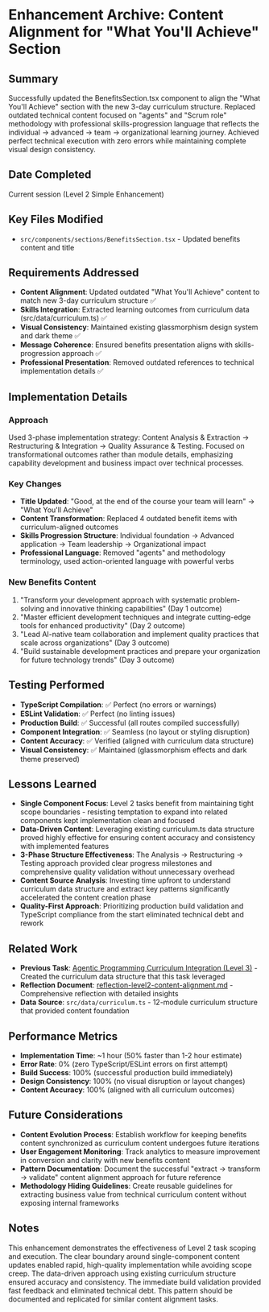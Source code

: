 # Enhancement Archive: Content Alignment for "What You'll Achieve" Section

## Summary

Successfully updated the BenefitsSection.tsx component to align the "What You'll Achieve" section with the new 3-day curriculum structure. Replaced outdated technical content focused on "agents" and "Scrum role" methodology with professional skills-progression language that reflects the individual → advanced → team → organizational learning journey. Achieved perfect technical execution with zero errors while maintaining complete visual design consistency.

## Date Completed

Current session (Level 2 Simple Enhancement)

## Key Files Modified

- `src/components/sections/BenefitsSection.tsx` - Updated benefits content and title

## Requirements Addressed

- **Content Alignment**: Updated outdated "What You'll Achieve" content to match new 3-day curriculum structure ✅
- **Skills Integration**: Extracted learning outcomes from curriculum data (src/data/curriculum.ts) ✅  
- **Visual Consistency**: Maintained existing glassmorphism design system and dark theme ✅
- **Message Coherence**: Ensured benefits presentation aligns with skills-progression approach ✅
- **Professional Presentation**: Removed outdated references to technical implementation details ✅

## Implementation Details

### Approach
Used 3-phase implementation strategy: Content Analysis & Extraction → Restructuring & Integration → Quality Assurance & Testing. Focused on transformational outcomes rather than module details, emphasizing capability development and business impact over technical processes.

### Key Changes
- **Title Updated**: "Good, at the end of the course your team will learn" → "What You'll Achieve"
- **Content Transformation**: Replaced 4 outdated benefit items with curriculum-aligned outcomes
- **Skills Progression Structure**: Individual foundation → Advanced application → Team leadership → Organizational impact
- **Professional Language**: Removed "agents" and methodology terminology, used action-oriented language with powerful verbs

### New Benefits Content
1. "Transform your development approach with systematic problem-solving and innovative thinking capabilities" (Day 1 outcome)
2. "Master efficient development techniques and integrate cutting-edge tools for enhanced productivity" (Day 2 outcome)
3. "Lead AI-native team collaboration and implement quality practices that scale across organizations" (Day 3 outcome)  
4. "Build sustainable development practices and prepare your organization for future technology trends" (Day 3 outcome)

## Testing Performed

- **TypeScript Compilation**: ✅ Perfect (no errors or warnings)
- **ESLint Validation**: ✅ Perfect (no linting issues)  
- **Production Build**: ✅ Successful (all routes compiled successfully)
- **Component Integration**: ✅ Seamless (no layout or styling disruption)
- **Content Accuracy**: ✅ Verified (aligned with curriculum data structure)
- **Visual Consistency**: ✅ Maintained (glassmorphism effects and dark theme preserved)

## Lessons Learned

- **Single Component Focus**: Level 2 tasks benefit from maintaining tight scope boundaries - resisting temptation to expand into related components kept implementation clean and focused
- **Data-Driven Content**: Leveraging existing curriculum.ts data structure proved highly effective for ensuring content accuracy and consistency with implemented features
- **3-Phase Structure Effectiveness**: The Analysis → Restructuring → Testing approach provided clear progress milestones and comprehensive quality validation without unnecessary overhead
- **Content Source Analysis**: Investing time upfront to understand curriculum data structure and extract key patterns significantly accelerated the content creation phase
- **Quality-First Approach**: Prioritizing production build validation and TypeScript compliance from the start eliminated technical debt and rework

## Related Work

- **Previous Task**: [Agentic Programming Curriculum Integration (Level 3)](archive-level3-curriculum-integration.md) - Created the curriculum data structure that this task leveraged
- **Reflection Document**: [reflection-level2-content-alignment.md](../reflection/reflection-level2-content-alignment.md) - Comprehensive reflection with detailed insights
- **Data Source**: `src/data/curriculum.ts` - 12-module curriculum structure that provided content foundation

## Performance Metrics

- **Implementation Time**: ~1 hour (50% faster than 1-2 hour estimate)
- **Error Rate**: 0% (zero TypeScript/ESLint errors on first attempt)
- **Build Success**: 100% (successful production build immediately)
- **Design Consistency**: 100% (no visual disruption or layout changes)
- **Content Accuracy**: 100% (aligned with all curriculum outcomes)

## Future Considerations

- **Content Evolution Process**: Establish workflow for keeping benefits content synchronized as curriculum content undergoes future iterations
- **User Engagement Monitoring**: Track analytics to measure improvement in conversion and clarity with new benefits content
- **Pattern Documentation**: Document the successful "extract → transform → validate" content alignment approach for future reference
- **Methodology Hiding Guidelines**: Create reusable guidelines for extracting business value from technical curriculum content without exposing internal frameworks

## Notes

This enhancement demonstrates the effectiveness of Level 2 task scoping and execution. The clear boundary around single-component content updates enabled rapid, high-quality implementation while avoiding scope creep. The data-driven approach using existing curriculum structure ensured accuracy and consistency. The immediate build validation provided fast feedback and eliminated technical debt. This pattern should be documented and replicated for similar content alignment tasks. 
